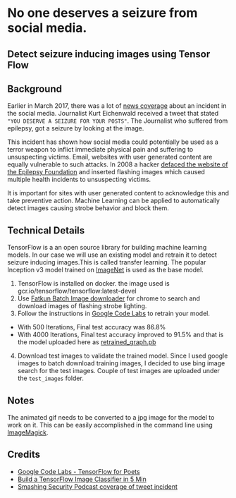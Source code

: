 No one deserves a seizure from social media.
=============================================
Detect seizure inducing images using Tensor Flow
------------------------------------------------
Background
----------
Earlier in March 2017, there was a lot of [news coverage](https://www.nytimes.com/2017/03/17/technology/social-media-attack-that-set-off-a-seizure-leads-to-an-arrest.html) about an incident in the social media. Journalist Kurt Eichenwald received a tweet that stated `"YOU DESERVE A SEIZURE FOR YOUR POSTS"`. The Journalist who suffered from epilepsy, got a seizure by looking at the image.

This incident has shown how social media could potentially be used as a terror weapon to inflict immediate physical pain and suffering to unsuspecting victims. Email, websites with user generated content are equally vulnerable to such attacks. In  2008 a hacker [defaced the website of the Epilepsy Foundation](http://www.cbsnews.com/news/epilepsy-site-hacked-with-seizure-images/) and inserted flashing images which caused multiple health incidents to unsuspecting victims.

It is important for sites with user generated content to acknowledge this and take preventive action. Machine Learning can be applied to automatically detect images causing strobe behavior and block them.

Technical Details
--
TensorFlow is a an open source library for building machine learning models. In our case we will use an existing model and retrain it to detect seizure inducing images.This is called transfer learning. The popular Inception v3 model trained on [ImageNet](http://image-net.org/) is used as the base model.

1. TensorFlow is installed on docker. the image used is gcr.io/tensorflow/tensorflow:latest-devel
2. Use [Fatkun Batch Image downloader](https://chrome.google.com/webstore/detail/fatkun-batch-download-ima/nnjjahlikiabnchcpehcpkdeckfgnohf?hl=en) for chrome to search and download images of flashing strobe lighting.
3. Follow the instructions in [Google Code Labs](https://codelabs.developers.google.com/codelabs/tensorflow-for-poets) to retrain your model.
  * With 500 Iterations, Final test accuracy was 86.8%
  * With 4000 Iterations, Final test accuracy improved to 91.5% and that is the model uploaded here as [retrained_graph.pb](https://github.com/asasidh/Seizure-Detection-Tensor-Flow/blob/master/retrained_graph.pb)
4. Download test images to validate the trained model. Since I used google images to batch download training images, I decided to use bing image search for the test images. Couple of test images are uploaded under the `test_images` folder.


Notes
----
The animated gif needs to be converted to a jpg image for the  model to work on it. This can be easily accomplished in the command line using [ImageMagick](https://www.imagemagick.org/script/index.php).


Credits
-------
* [Google Code Labs - TensorFlow for Poets](https://codelabs.developers.google.com/codelabs/tensorflow-for-poets)
* [Build a TensorFlow Image Classifier in 5 Min](https://youtu.be/QfNvhPx5Px8)
* [Smashing Security Podcast coverage of tweet incident](http://smashingsecurity.libsyn.com/013-assault-with-a-deadly-tweet)
